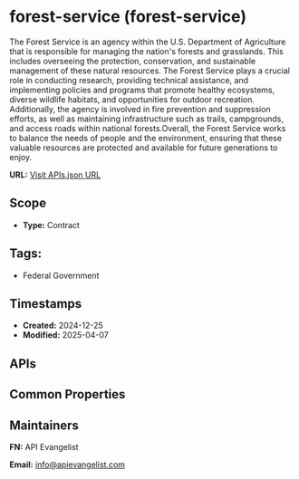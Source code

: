 # forest-service (forest-service)
The Forest Service is an agency within the U.S. Department of Agriculture that is responsible for managing the nation's forests and grasslands. This includes overseeing the protection, conservation, and sustainable management of these natural resources. The Forest Service plays a crucial role in conducting research, providing technical assistance, and implementing policies and programs that promote healthy ecosystems, diverse wildlife habitats, and opportunities for outdoor recreation. Additionally, the agency is involved in fire prevention and suppression efforts, as well as maintaining infrastructure such as trails, campgrounds, and access roads within national forests.Overall, the Forest Service works to balance the needs of people and the environment, ensuring that these valuable resources are protected and available for future generations to enjoy.

**URL:** [Visit APIs.json URL](https://example.com/apis/apis.yml)

## Scope

- **Type:** Contract 

## Tags:

 - Federal Government

## Timestamps

- **Created:** 2024-12-25 
- **Modified:** 2025-04-07 

## APIs


## Common Properties


## Maintainers

**FN:** API Evangelist

**Email:** info@apievangelist.com

